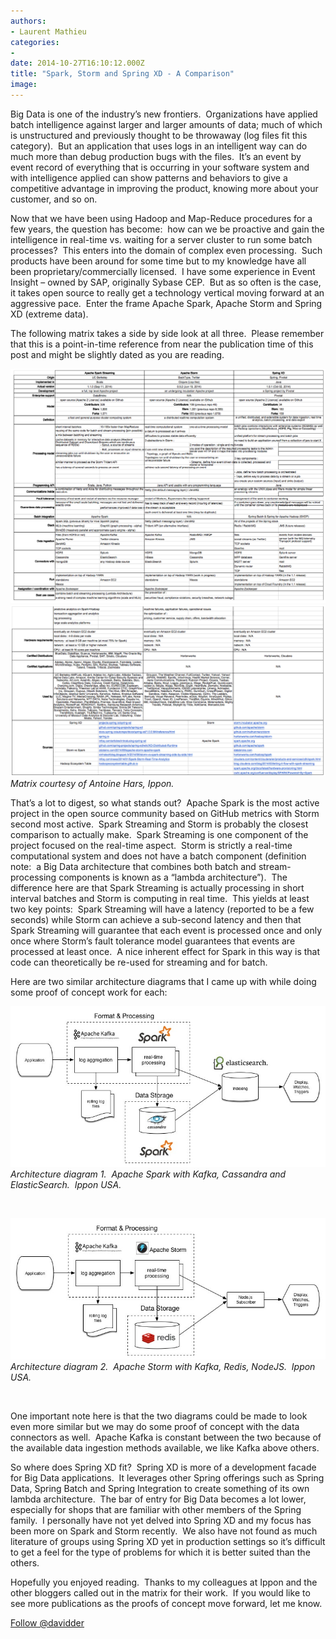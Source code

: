 ```yaml
---
authors:
- Laurent Mathieu
categories:
- 
date: 2014-10-27T16:10:12.000Z
title: "Spark, Storm and Spring XD - A Comparison"
image: 
---
```


Big Data is one of the industry’s new frontiers.  Organizations have applied batch intelligence against larger and larger amounts of data; much of which is unstructured and previously thought to be throwaway (log files fit this category).  But an application that uses logs in an intelligent way can do much more than debug production bugs with the files.  It’s an event by event record of everything that is occurring in your software system and with intelligence applied can show patterns and behaviors to give a competitive advantage in improving the product, knowing more about your customer, and so on.

Now that we have been using Hadoop and Map-Reduce procedures for a few years, the question has become:  how can we be proactive and gain the intelligence in real-time vs. waiting for a server cluster to run some batch processes?  This enters into the domain of complex even processing.  Such products have been around for some time but to my knowledge have all been proprietary/commercially licensed.  I have some experience in Event Insight – owned by SAP, originally Sybase CEP.  But as so often is the case, it takes open source to really get a technology vertical moving forward at an aggressive pace.  Enter the frame Apache Spark, Apache Storm and Spring XD (extreme data).

The following matrix takes a side by side look at all three.  Please remember that this is a point-in-time reference from near the publication time of this post and might be slightly dated as you are reading.

![spark storm springxd](https://raw.githubusercontent.com/ippontech/blog-usa/master/images/2014/10/spark-storm-springxd.png)[![spark storm springxd 2](https://raw.githubusercontent.com/ippontech/blog-usa/master/images/2014/10/spark-storm-springxd-2.png)](https://raw.githubusercontent.com/ippontech/blog-usa/master/images/2014/10/spark-storm-springxd-2.png)  
*Matrix courtesy of Antoine Hars, Ippon.*

That’s a lot to digest, so what stands out?  Apache Spark is the most active project in the open source community based on GitHub metrics with Storm second most active.  Spark Streaming and Storm is probably the closest comparison to actually make.  Spark Streaming is one component of the project focused on the real-time aspect.  Storm is strictly a real-time computational system and does not have a batch component (definition note:  a Big Data architecture that combines both batch and stream-processing components is known as a “lambda architecture”).  The difference here are that Spark Streaming is actually processing in short interval batches and Storm is computing in real time.  This yields at least two key points:  Spark Streaming will have a latency (reported to be a few seconds) while Storm can achieve a sub-second latency and then that Spark Streaming will guarantee that each event is processed once and only once where Storm’s fault tolerance model guarantees that events are processed at least once.  A nice inherent effect for Spark in this way is that code can theoretically be re-used for streaming and for batch.

Here are two similar architecture diagrams that I came up with while doing some proof of concept work for each:

[![spark-architecture](https://raw.githubusercontent.com/ippontech/blog-usa/master/images/2014/10/spark-architecture.jpg)](https://raw.githubusercontent.com/ippontech/blog-usa/master/images/2014/10/spark-architecture.jpg)  
*Architecture diagram 1.  Apache Spark with Kafka, Cassandra and ElasticSearch.  Ippon USA.*

 

[![storm-architecture](https://raw.githubusercontent.com/ippontech/blog-usa/master/images/2014/10/storm-architecture.jpg)](https://raw.githubusercontent.com/ippontech/blog-usa/master/images/2014/10/storm-architecture.jpg)  
*Architecture diagram 2.  Apache Storm with Kafka, Redis, NodeJS.  Ippon USA.*

 

One important note here is that the two diagrams could be made to look even more similar but we may do some proof of concept with the data connectors as well.  Apache Kafka is constant between the two because of the available data ingestion methods available, we like Kafka above others.

So where does Spring XD fit?  Spring XD is more of a development facade for Big Data applications.  It leverages other Spring offerings such as Spring Data, Spring Batch and Spring Integration to create something of its own lambda architecture.  The bar of entry for Big Data becomes a lot lower, especially for shops that are familiar with other members of the Spring family.  I personally have not yet delved into Spring XD and my focus has been more on Spark and Storm recently.  We also have not found as much literature of groups using Spring XD yet in production settings so it’s difficult to get a feel for the type of problems for which it is better suited than the others.

Hopefully you enjoyed reading.  Thanks to my colleagues at Ippon and the other bloggers called out in the matrix for their work.  If you would like to see more publications as the proofs of concept move forward, let me know.

[Follow @davidder](http://twitter.com/davidder)
